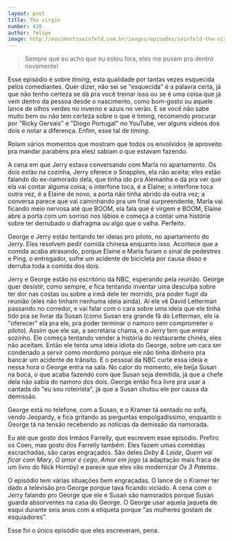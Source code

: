 ```yaml
---
layout: post
title: The virgin
number: 410
author: felipe
image: http://movimentoseinfeld.com.br/images/episodes/seinfeld-the-virgin.jpg
---
```


> Sempre que eu acho que eu estou fora, eles me puxam pra dentro novamente!

Esse episódio é sobre *timing*, esta qualidade por tantas vezes esquecida pelos comediantes. Quer dizer, não sei se "esquecida" é a palavra certa, já que não tenho certeza se dá pra você treinar isso ou se é uma coisa que já vem dentro da pessoa desde o nascimento, como bom-gosto ou aquele lance de olhos verdes no inverno e azuis no verão. E se você não sabe muito bem ou não tem certeza sobre o que é timing, recomendo procurar por "Ricky Gervais" e "Diogo Portugal" no YouTube, ver alguns videos dos dois e notar a diferença. Enfim, esse tal de *timing*.

Rolam vários momentos que mostram que todos os envolvidos (e aproveito pra mandar parabéns pra eles) sabiam o que estavam fazendo.

A cena em que Jerry estava conversando com Marla no apartamento. Os dois estão na cozinha, Jerry oferece o Snapples, ela não aceita; eles estão falando do ex-namorado dela, que tinha ido pra Alemanha e dá pra ver que ela vai contar alguma coisa; o interfone toca, é a Elaine; o interfone toca outra vez, é a Elaine de novo, a porta não tinha abrido da outra vez; a conversa parece que vai caminhando pra um final surpreendente, Marla vai ficando meio nervosa até que BOOM, ela fala que é virgem e BOOM, Elaine abre a porta com um sorriso nos lábios e começa a contar uma história sobre ter derrubado o diafragma ou algo que o valha. Perfeito.

George e Jerry estão tentando ter ideias pro piloto, no apartamento do Jerry. Eles resolvem pedir comida chinesa enquanto isso. Acontece que a comida acaba atrasando, porque Elaine e Marla furam o sinal de pedestres e Ping, o entregador, sofre um acidente de bicicleta por causa disso e derruba toda a comida dos dois.

Jerry e George estão no escritório da NBC, esperando pela reunião. George quer desistir, como sempre, e fica tentando inventar uma desculpa sobre ter dor nas costas ou sobre a irmã dele ter morrido, pra poder fugir da reunião (eles não tinham nenhuma ideia ainda). Aí ele vê David Letterman passando no corredor, e vai falar com o cara sobre uma ideia que ele tinha tido pra se livrar da Susan (como Susan era grande fã do Letterman, ele ia "oferecer" ela pra ele, pra poder terminar o namoro sem comprometer o piloto). Assim que ele sai, a secretária chama, e o Jerry tem que entrar sozinho. Ele começa tentando vender a história do restaurante chinês, eles não aceitam. Então ele tenta uma ideia idiota do George, sobre um cara ser condenado a servir como mordomo porque ele não tinha dinheiro pra bancar um acidente de trânsito. E o pessoal da NBC curte essa ideia e nessa hora o George entra na sala. No calor do momento, ele beija Susan na boca, o que acaba fazendo com que Susan seja demitida, já que a chefe dela não sabia do namoro dos dois. George então fica livre pra usar a cantada do "eu sou roteirista", já que a Susan chutou ele por causa da demissão.

George está no telefone, com a Susan, e o Kramer tá sentado no sofá, vendo Jeopardy, e fica gritando as perguntas empolgadíssimo, enquanto o George tá na tensão recebendo as notícias da demissão da namorada.

Eu até que gosto dos Irmãos Farrelly, que escrevem esse episódio. Prefiro os Coen, mas gosto dos Farrelly também. Eles fazem umas comédias escrachadas, são caras engraçados. São deles *Deby &amp; Loide*, *Quem vai ficar com Mary*, *O amor é cego*, *Amor em jogo* (a adaptação mais fraca de um livro do Nick Hornby) e parece que eles vão modernizar *Os 3 Patetas*.

O episódio tem várias situações bem engraçadas. O lance de o Kramer ter dado a televisão pro George porque tava ficando viciado. A cena com o Jerry falando pro George que ele e Susan são namorados porque Susan guarda absorventes na casa do George. O George usar aquela jaqueta de esqui durante seis anos com a etiqueta porque "as mulheres gostam de esquiadores".

Esse foi o único episódio que eles escreveram, pena.